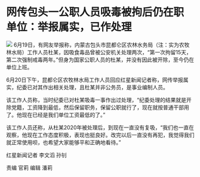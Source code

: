 

# 网传包头一公职人员吸毒被拘后仍在职 单位：举报属实，已作处理

![](https://inews.gtimg.com/om_bt/O2kOFX9IBt0nuhRFP9iUpXsnpA1ceyLcBbGSk98RquoGYAA/1000)
6月19日，有网友举报称，内蒙古包头市昆都仑区农林水务局（注：实为农牧林水局）工作人员杜某，因吸食毒品曾被公安机关处理两次，“第一次拘留15天，第二次强制戒毒两年。”但身为国家公职人员的杜某，并没有因此被开除，至今仍在单位上班。

6月20日下午，昆都仑区农牧林水局工作人员回应红星新闻记者称，网传举报属实，纪委已对其作出相关处理，且杜某并非公务员，是事业编制人员。

该工作人员称，当时纪委已对杜某吸毒一事作出过处理，“纪委处理的结果就是开除党籍，工资降到最低，然后保留职务，保留公职就行了，现在就按普通干部用了。他现在已经是我们单位工资最低的了。”

该工作人员还称，从杜某2020年被处理后，到现在一直没有复吸，“我们也一直在观察，他现在工作态度积极，表现也挺良好。改完以后一直没有再犯，我觉得我们就正常使用呗，也希望大家能够平和正确地看待。”

红星新闻记者 李文滔 孙钊

责编 官莉 编辑 潘莉

